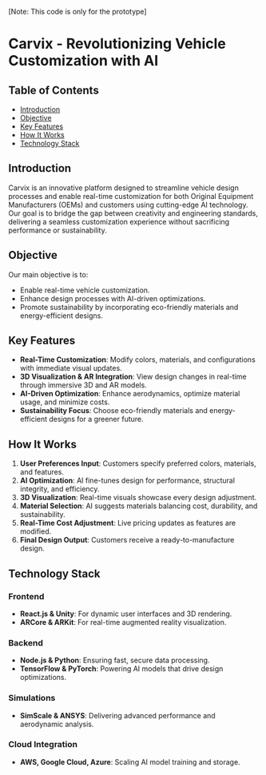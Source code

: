 [Note: This code is only for the prototype]
# Carvix - Revolutionizing Vehicle Customization with AI

## Table of Contents
- [Introduction](#introduction)
- [Objective](#objective)
- [Key Features](#key-features)
- [How It Works](#how-it-works)
- [Technology Stack](#technology-stack)

## Introduction
Carvix is an innovative platform designed to streamline vehicle design processes and enable real-time customization for both Original Equipment Manufacturers (OEMs) and customers using cutting-edge AI technology. Our goal is to bridge the gap between creativity and engineering standards, delivering a seamless customization experience without sacrificing performance or sustainability.

## Objective
Our main objective is to:
- Enable real-time vehicle customization.
- Enhance design processes with AI-driven optimizations.
- Promote sustainability by incorporating eco-friendly materials and energy-efficient designs.

## Key Features
- **Real-Time Customization**: Modify colors, materials, and configurations with immediate visual updates.
- **3D Visualization & AR Integration**: View design changes in real-time through immersive 3D and AR models.
- **AI-Driven Optimization**: Enhance aerodynamics, optimize material usage, and minimize costs.
- **Sustainability Focus**: Choose eco-friendly materials and energy-efficient designs for a greener future.

## How It Works
1. **User Preferences Input**: Customers specify preferred colors, materials, and features.
2. **AI Optimization**: AI fine-tunes design for performance, structural integrity, and efficiency.
3. **3D Visualization**: Real-time visuals showcase every design adjustment.
4. **Material Selection**: AI suggests materials balancing cost, durability, and sustainability.
5. **Real-Time Cost Adjustment**: Live pricing updates as features are modified.
6. **Final Design Output**: Customers receive a ready-to-manufacture design.

## Technology Stack
### Frontend
- **React.js & Unity**: For dynamic user interfaces and 3D rendering.
- **ARCore & ARKit**: For real-time augmented reality visualization.

### Backend
- **Node.js & Python**: Ensuring fast, secure data processing.
- **TensorFlow & PyTorch**: Powering AI models that drive design optimizations.

### Simulations
- **SimScale & ANSYS**: Delivering advanced performance and aerodynamic analysis.

### Cloud Integration
- **AWS, Google Cloud, Azure**: Scaling AI model training and storage.
